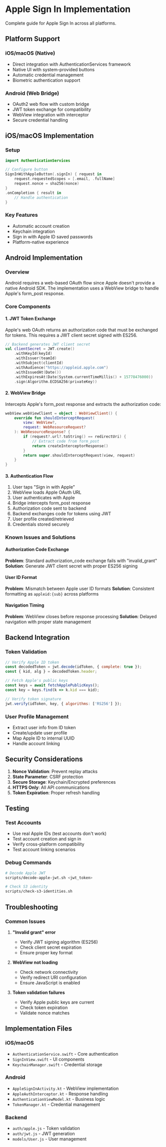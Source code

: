 # Apple Sign In Implementation

Complete guide for Apple Sign In across all platforms.

## Platform Support

### iOS/macOS (Native)
- Direct integration with AuthenticationServices framework
- Native UI with system-provided buttons
- Automatic credential management
- Biometric authentication support

### Android (Web Bridge)
- OAuth2 web flow with custom bridge
- JWT token exchange for compatibility
- WebView integration with interceptor
- Secure credential handling

## iOS/macOS Implementation

### Setup
```swift
import AuthenticationServices

// Configure button
SignInWithAppleButton(.signIn) { request in
    request.requestedScopes = [.email, .fullName]
    request.nonce = sha256(nonce)
}
.onCompletion { result in
    // Handle authentication
}
```

### Key Features
- Automatic account creation
- Keychain integration
- Sign in with Apple ID saved passwords
- Platform-native experience

## Android Implementation

### Overview
Android requires a web-based OAuth flow since Apple doesn't provide a native Android SDK. The implementation uses a WebView bridge to handle Apple's form_post response.

### Core Components

#### 1. JWT Token Exchange
Apple's web OAuth returns an authorization code that must be exchanged for tokens. This requires a JWT client secret signed with ES256.

```kotlin
// Backend generates JWT client secret
val clientSecret = JWT.create()
    .withKeyId(keyId)
    .withIssuer(teamId)
    .withSubject(clientId)
    .withAudience("https://appleid.apple.com")
    .withIssuedAt(Date())
    .withExpiresAt(Date(System.currentTimeMillis() + 15778476000))
    .sign(Algorithm.ECDSA256(privateKey))
```

#### 2. WebView Bridge
Intercepts Apple's form_post response and extracts the authorization code:

```kotlin
webView.webViewClient = object : WebViewClient() {
    override fun shouldInterceptRequest(
        view: WebView?,
        request: WebResourceRequest?
    ): WebResourceResponse? {
        if (request?.url?.toString() == redirectUri) {
            // Extract code from form_post
            return createInterceptorResponse()
        }
        return super.shouldInterceptRequest(view, request)
    }
}
```

#### 3. Authentication Flow
1. User taps "Sign in with Apple"
2. WebView loads Apple OAuth URL
3. User authenticates with Apple
4. Bridge intercepts form_post response
5. Authorization code sent to backend
6. Backend exchanges code for tokens using JWT
7. User profile created/retrieved
8. Credentials stored securely

### Known Issues and Solutions

#### Authorization Code Exchange
**Problem**: Standard authorization_code exchange fails with "invalid_grant"
**Solution**: Generate JWT client secret with proper ES256 signing

#### User ID Format
**Problem**: Mismatch between Apple user ID formats
**Solution**: Consistent formatting as `appleid:{sub}` across platforms

#### Navigation Timing
**Problem**: WebView closes before response processing
**Solution**: Delayed navigation with proper state management

## Backend Integration

### Token Validation
```javascript
// Verify Apple ID token
const decodedToken = jwt.decode(idToken, { complete: true });
const { kid, alg } = decodedToken.header;

// Fetch Apple's public keys
const keys = await fetchApplePublicKeys();
const key = keys.find(k => k.kid === kid);

// Verify token signature
jwt.verify(idToken, key, { algorithms: ['RS256'] });
```

### User Profile Management
- Extract user info from ID token
- Create/update user profile
- Map Apple ID to internal UUID
- Handle account linking

## Security Considerations

1. **Nonce Validation**: Prevent replay attacks
2. **State Parameter**: CSRF protection
3. **Secure Storage**: Keychain/Encrypted preferences
4. **HTTPS Only**: All API communications
5. **Token Expiration**: Proper refresh handling

## Testing

### Test Accounts
- Use real Apple IDs (test accounts don't work)
- Test account creation and sign in
- Verify cross-platform compatibility
- Test account linking scenarios

### Debug Commands
```bash
# Decode Apple JWT
scripts/decode-apple-jwt.sh <jwt_token>

# Check S3 identity
scripts/check-s3-identities.sh
```

## Troubleshooting

### Common Issues

1. **"Invalid grant" error**
   - Verify JWT signing algorithm (ES256)
   - Check client secret expiration
   - Ensure proper key format

2. **WebView not loading**
   - Check network connectivity
   - Verify redirect URI configuration
   - Ensure JavaScript is enabled

3. **Token validation failures**
   - Verify Apple public keys are current
   - Check token expiration
   - Validate nonce matches

## Implementation Files

### iOS/macOS
- `AuthenticationService.swift` - Core authentication
- `SignInView.swift` - UI components
- `KeychainManager.swift` - Credential storage

### Android
- `AppleSignInActivity.kt` - WebView implementation
- `AppleAuthInterceptor.kt` - Response handling
- `AuthenticationViewModel.kt` - Business logic
- `TokenManager.kt` - Credential management

### Backend
- `auth/apple.js` - Token validation
- `auth/jwt.js` - JWT generation
- `models/User.js` - User management